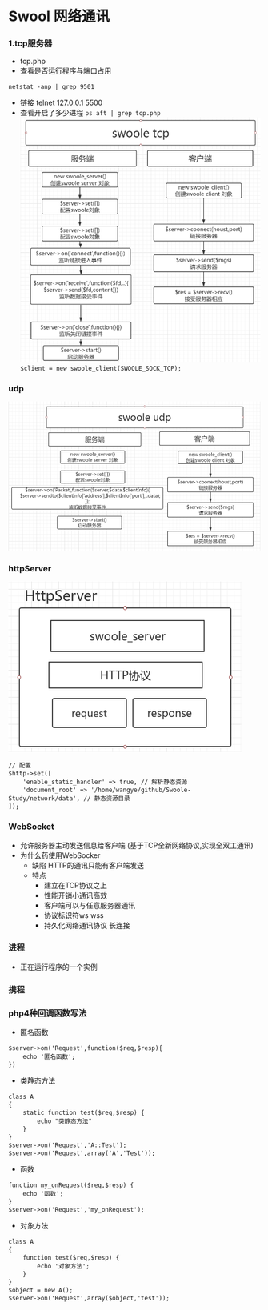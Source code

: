 Swool 网络通讯
===
### 1.tcp服务器
- tcp.php
- 查看是否运行程序与端口占用
```
netstat -anp | grep 9501
```
- 链接 telnet 127.0.0.1 5500
- 查看开启了多少进程 `ps aft | grep tcp.php`
![](./readme/swoole_tcp.png)
`$client = new swoole_client(SWOOLE_SOCK_TCP);`
### udp
![](./readme/swoole_udp.png)
### httpServer
![](./readme/swoolehs.png)
```
// 配置
$http->set([
    'enable_static_handler' => true, // 解析静态资源
    'document_root' => '/home/wangye/github/Swoole-Study/network/data', // 静态资源目录
]);
```
### WebSocket
- 允许服务器主动发送信息给客户端 (基于TCP全新网络协议,实现全双工通讯)
- 为什么药使用WebSocker
    - 缺陷 HTTP的通讯只能有客户端发送
    - 特点
        - 建立在TCP协议之上
        - 性能开销小通讯高效
        - 客户端可以与任意服务器通讯
        - 协议标识符ws wss
        - 持久化网络通讯协议  长连接
        


### 进程
- 正在运行程序的一个实例

### 携程


### php4种回调函数写法
- 匿名函数
```
$server->om('Request',function($req,$resp){
    echo '匿名函数';
})
```
- 类静态方法
```
class A
{
    static function test($req,$resp) {
        echo "类静态方法"
    }
}
$server->on('Request','A::Test');
$server->on('Request',array('A','Test'));
```
- 函数
```
function my_onRequest($req,$resp) {
    echo '函数';
}
$server->on('Request','my_onRequest');
```
- 对象方法
```
class A
{
    function test($req,$resp) {
        echo '对象方法';
    }
}
$object = new A();
$server->on('Request',array($object,'test'));
```

